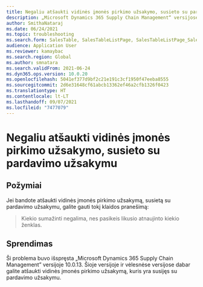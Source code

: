 ```yaml
---
title: Negaliu atšaukti vidinės įmonės pirkimo užsakymo, susieto su pardavimo užsakymu.
description: „Microsoft Dynamics 365 Supply Chain Management“ versijose 10.0.13 ir vėlesnėse galite dabar atšaukti tarpinės įmonės pirkimo užsakymą, kuris susietas su pardavimo užsakymu.
author: SmithaNataraj
ms.date: 06/24/2021
ms.topic: troubleshooting
ms.search.form: SalesTable, SalesTableListPage, SalesTableListPage_SalesCancelOrder
audience: Application User
ms.reviewer: kamaybac
ms.search.region: Global
ms.author: smnatara
ms.search.validFrom: 2021-06-24
ms.dyn365.ops.version: 10.0.20
ms.openlocfilehash: 5041ef377d9bf2c21e191c3cf1950f47eeba8555
ms.sourcegitcommit: 2d6e31648cf61abcb13362ef46a2cfb1326f0423
ms.translationtype: HT
ms.contentlocale: lt-LT
ms.lasthandoff: 09/07/2021
ms.locfileid: "7477079"
---
```

# <a name="cant-cancel-an-intercompany-purchase-order-thats-linked-to-a-sales-order"></a>Negaliu atšaukti vidinės įmonės pirkimo užsakymo, susieto su pardavimo užsakymu

## <a name="symptoms"></a>Požymiai

Jei bandote atšaukti vidinės įmonės pirkimo užsakymą, susietą su pardavimo užsakymu, galite gauti tokį klaidos pranešimą:

> Kiekio sumažinti negalima, nes pasikeis likusio atnaujinto kiekio ženklas.

## <a name="resolution"></a>Sprendimas

Ši problema buvo išspręsta „Microsoft Dynamics 365 Supply Chain Management” versijoje 10.0.13. Šioje versijoje ir vėlesnėse versijose dabar galite atšaukti vidinės įmonės pirkimo užsakymą, kuris yra susijęs su pardavimo užsakymu.

